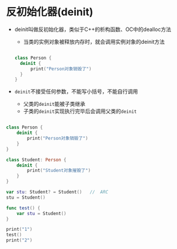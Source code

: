 # 反初始化器(deinit)

+ deinit叫做反初始化器，类似于C++的析构函数、OC中的dealloc方法
	+ 当类的实例对象被释放内存时，就会调用实例对象的deinit方法
	
	``` swift
	
    class Person {
      deinit {
          print("Person对象销毁了")
      }
  }
	
	```
	
+ ```deinit```不接受任何参数，不能写小括号，不能自行调用
	+ 父类的```deinit```能被子类继承
	+ 子类的```deinit```实现执行完毕后会调用父类的```deinit```


``` swift

class Person {
    deinit {
        print("Person对象销毁了")
    }
}

class Student: Person {
    deinit {
        print("Student对象摧毁了")
    }
}

var stu: Student? = Student()   //  ARC
stu = Student()

func test() {
    var stu = Student()
}

print("1")
test()
print("2")

```
